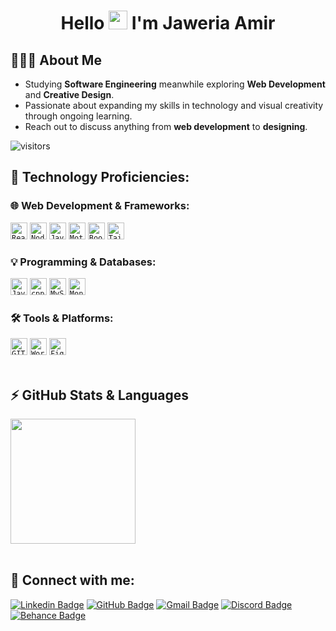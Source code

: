 <h1 align="center"> Hello <img src="https://blog.joypixels.com/content/images/2019/06/waving_hand_sign_1024.gif" width="30px"> I'm Jaweria Amir </h1>

## 👩🏻‍💻 About Me
- Studying **Software Engineering** meanwhile exploring **Web Development** and **Creative Design**.
- Passionate about expanding my skills in technology and visual creativity through ongoing learning.
- Reach out to discuss anything from **web development** to **designing**.

![visitors](https://visitor-badge.laobi.icu/badge?page_id=Jiamir.Jiamir)

## 🤖 Technology Proficiencies:

### 🌐 Web Development & Frameworks:

<code><img height="27" src="https://img.shields.io/badge/React-20232A?style=for-the-badge&logo=react&logoColor=61DAFB" alt="React.js" title="React.js"></code>
<code><img height="27" src="https://img.shields.io/badge/Node.js-339933?style=for-the-badge&logo=node.js&logoColor=white" alt="Node.js" title="Node.js"></code>
<code><img height="27" src="https://img.shields.io/badge/JavaScript-323330?style=for-the-badge&logo=javascript&logoColor=F7DF1E" alt="JavaScript" title="JavaScript"></code>
<code><img height="27" src="https://img.shields.io/badge/Framer%20Motion-0055FF?style=for-the-badge&logo=framer&logoColor=white" alt="Motion Framer" title="Motion Framer"></code>
<code><img height="27" src="https://img.shields.io/badge/Bootstrap-563D7C?style=for-the-badge&logo=bootstrap&logoColor=white" alt="Bootstrap" title="Bootstrap"></code>
<code><img height="27" src="https://img.shields.io/badge/Tailwind_CSS-38B2AC?style=for-the-badge&logo=tailwind-css&logoColor=white" alt="Tailwind_CSS" title="Tailwind_CSS"></code>
<br>
### 💡 Programming & Databases:

<code><img height="27" src="https://img.shields.io/badge/Java-ED8B00?style=for-the-badge&logo=openjdk&logoColor=white" alt="Java" title="Java"></code>
<code><img height="27" src="https://img.shields.io/badge/c++-%2300599C.svg?style=for-the-badge&logo=c%2B%2B&logoColor=white" alt="cpp" title="C++"></code>
<code><img height="27" src="https://img.shields.io/badge/MySQL-005C84?style=for-the-badge&logo=mysql&logoColor=white" alt="MySQL" title="MySQL"></code>
<code><img height="27" src="https://img.shields.io/badge/MongoDB-4EA94B?style=for-the-badge&logo=mongodb&logoColor=white" alt="MongoDB" title="MongoDB"></code>
<br>
### 🛠️ Tools & Platforms:

<code><img height="27" src="https://img.shields.io/badge/GIT-E44C30?style=for-the-badge&logo=git&logoColor=white" alt="GIT" title="GIT"></code>
<code><img height="27" src="https://img.shields.io/badge/Wordpress-21759B?style=for-the-badge&logo=wordpress&logoColor=white" alt="Wordpress" title="Wordpress"></code>
<code><img height="27" src="https://img.shields.io/badge/Figma-F24E1E?style=for-the-badge&logo=figma&logoColor=white" alt="Figma" title="Figma"></code>
<br><br>
## ⚡ GitHub Stats & Languages

  <a href="https://github.com/anuraghazra/github-readme-stats" title="GitHub Top Languages Card">
   	<img height="200px" src="https://github-readme-stats.vercel.app/api/top-langs/?username=Alkaison&layout=compact&theme=react&langs_count=10&hide=html,css,scss,ruby,shell&card_width=400">
  </a><br><br>

## 📧 Connect with me:

[![Linkedin Badge](https://img.shields.io/badge/LinkedIn-0077B5?style=for-the-badge&logo=linkedin&logoColor=white)](https://www.linkedin.com/in/jaweria-amir/ "@jaweria-amir") 
[![GitHub Badge](https://img.shields.io/badge/GitHub-100000?style=for-the-badge&logo=github&logoColor=white)](https://github.com/Jiamir "@Jiamir")
[![Gmail Badge](https://img.shields.io/badge/Gmail-D14836?style=for-the-badge&logo=gmail&logoColor=white)](mailto:jaweria.amir180@gmail.com "Email")
[![Discord Badge](https://img.shields.io/badge/Discord-5865F2?style=for-the-badge&logo=discord&logoColor=white)](https://discordapp.com/users/536816649425125389 "@jiamir.")
[![Behance Badge](https://img.shields.io/badge/Behance-5865F2?style=for-the-badge&logo=behance&logoColor=white)](https://www.behance.net/jaweriaamir "@jaweriaamir")




<!--
**Jiamir/Jiamir** is a ✨ _special_ ✨ repository because its `README.md` (this file) appears on your GitHub profile.

Here are some ideas to get you started:

- 🔭 I’m currently working on ...
- 🌱 I’m currently learning ...
- 👯 I’m looking to collaborate on ...
- 🤔 I’m looking for help with ...
- 💬 Ask me about ...
- 📫 How to reach me: ...
- 😄 Pronouns: ...
- ⚡ Fun fact: ...
-->
